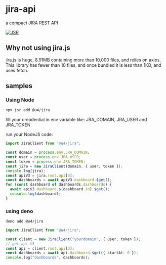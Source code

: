 # jira-api

a compact JIRA REST API

[![JSR](https://jsr.io/badges/@u4/midjourney)](https://jsr.io/@u4/jira)

## Why not using jira.js

jira.js is huge, 8.91MB containing more than 10,000 files, and relies on axios.
This library has fewer than 10 files, and once bundled it is less than 1KB, and
uses fetch.

## samples

### Using Node

```bash
npx jsr add @u4/jira
```

fill your creadential in env variable like: JRA_DOMAIN, JRA_USER and JRA_TOKEN

run your NodeJS code:

```js
import JiraClient from "@u4/jira";

const domain = process.env.JRA_DOMAIN;
const user = process.env.JRA_USER;
const token = process.env.JRA_TOKEN;
const jira = new JiraClient(domain, { user, token });
console.log(jira);
const apiV3 = jira.root.api[3];
const dashboards = await apiV3.dashboard.$get();
for (const dashboard of dashboards.dashboards) {
  await apiV3.dashboard.$(dashboard.id).$get();
  console.log(dashboard);
}
```

### using deno

```bash
deno add @u4/jira
```

```ts
import JiraClient from "@u4/jira";

const client = new JiraClient("yourdomain", { user, token });
// get api V3
const api = client.root.api[3];
const dashboards = await api.dashboard.$get({ startAt: 0 });
console.log("dashboards", dashboards);
```
